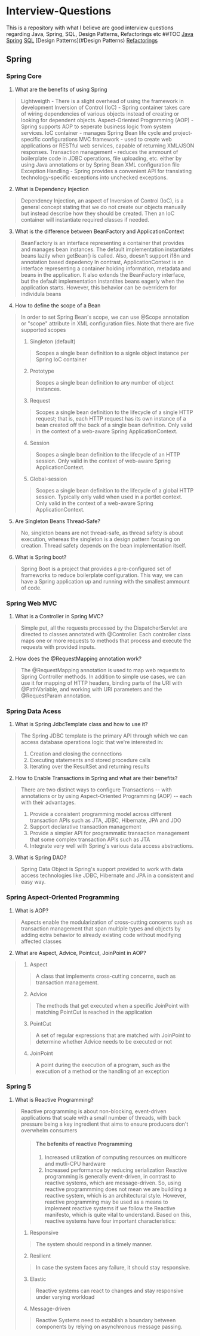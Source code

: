# Interview-Questions
This is a repository with what I believe are good interview questions regarding Java, Spring, SQL, Design Patterns, Refactorings etc
##TOC
[Java](#Java)
[Spring](#Spring)
[SQL](#SQL)
[Design Patterns](#Design Patterns)
[Refactorings](#Refactorings)

## Spring

### Spring Core
1. What are the benefits of using Spring
> Lightweigth - There is a slight overhead of using the framework in development
> Inversion of Control (IoC) - Spring container takes care of wiring dependencies of various objects instead of creating or looking for dependent objects.
> Aspect-Oriented Programming (AOP) - Spring supports AOP to seperate business logic from system services.
> IoC container - manages Spring Bean life cycle and project-specific configurations
> MVC framework - used to create web applications or RESTful web services, capable of returning XML/JSON responses.
> Transaction management - reduces the ammount of boilerplate code in JDBC operations, file uploading, etc. either by using Java annotations or by Spring Bean XML configuration file
> Exception Handling - Spring provides a convenient API for translating technology-specific exceptions into unchecked exceptions.
2. What is Dependency Injection
> Dependency Injection, an aspect of Inversion of Control (IoC), is a general concept stating that we do not create our objects manually but instead describe how they should be created. Then an IoC container will instantiate required classes if needed.
3. What is the difference between BeanFactory and ApplicationContext
> BeanFactory is an interface representing a container that provides and manages bean instances. The default implementation instantiates beans lazily when getBean() is called. Also, doesn't support i18n and annotation based depedency
> In contrast, ApplicationContext is an interface representing a container holding information, metadata and beans in the application. It also extends the BeanFactory interface, but the default implementation instantites beans eagerly when the application starts. However, this behavior can be overridern for individula beans
> 
4. How to define the scope of a Bean
> In order to set Spring Bean's scope, we can use @Scope annotation or "scope" attribute in XML configuration files. Note that there are five supported scopes
> 1. Singleton (default)
>> Scopes a single bean definition to a signle object instance per Spring IoC container
> 2. Prototype
>> Scopes a single bean definition to any number of object instances.
> 3. Request
>> Scopes a single bean definition to the lifecycle of a single HTTP request; that is, each HTTP request has its own instance of a bean created off the back of a single bean definition. Only valid in the context of a web-aware Spring ApplicationContext.
> 4. Session
>> Scopes a single bean definition to the lifecycle of an HTTP session. Only valid in the context of web-aware Spring ApplicationContext.
> 5. Global-session
>> Scopes a single bean definition to the lifecycle of a global HTTP session. Typically only valid when used in a portlet context. Only valid in the context of a web-aware Spring ApplicationContext.
5. Are Singleton Beans Thread-Safe?
> No, singleton beans are not thread-safe, as thread safety is about execution, whereas the singleton is a design pattern focusing on creation. Thread safety depends on the bean implementation itself.
6. What is Spring boot?
> Spring Boot is a project that provides a pre-configured set of frameworks to reduce boilerplate configuration. This way, we can have a Spring application up and running with the smallest ammount of code.

### Spring Web MVC
1. What is a Controller in Spring MVC?
> Simple put, all the requests processed by the DispatcherServlet are directed to classes annotated with @Controller. Each controller class maps one or more requests to methods that process and execute the requests with provided inputs.
2. How does the @RequestMapping annotation work?
> The @RequestMapping annotation is used to map web requests to Spring Controller methods. In addition to simple use cases, we can use it for mapping of HTTP headers, binding parts of the URI with @PathVariable, and working with URI parameters and the @RequestParam annotation.

### Spring Data Acess
1. What is Spring JdbcTemplate class and how to use it?
> The Spring JDBC template is the primary API through which we can access database operations logic that we're interested in:
> 1. Creation and closing the connections
> 2. Executing statements and stored procedure calls
> 3. Iterating over the ResultSet and returning results
2. How to Enable Transactions in Spring and what are their benefits?
> There are two distinct ways to configure Transactions -- with annotations or by using Aspect-Oriented Programming (AOP) -- each with their advantages.
> 1. Provide a consistent programming model across different transaction APIs such as JTA, JDBC, Hibernate, JPA and JDO
> 2. Support declarative transaction management
> 3. Provide a simpler API for programmatic transaction management that some complex transaction APIs such as JTA
> 4. Integrate very well with Spring's various data access abstractions.
3. What is Spring DAO?
> Spring Data Object is Spring's support provided to work with data access technologies like JDBC, Hibernate and JPA in a consistent and easy way.

### Spring Aspect-Oriented Programming
1. What is AOP?
> Aspects enable the modularization of cross-cutting concerns sush as transaction management that span multiple types and objects by adding extra behavior to already existing code without modifying affected classes
2. What are Aspect, Advice, Pointcut, JoinPoint in AOP?
> 1. Aspect
>> A class that implements cross-cutting concerns, such as transaction management.
> 2. Advice
>> The methods that get executed when a specific JoinPoint with matching PointCut is reached in the application
> 3. PointCut
>> A set of regular expressions that are matched with JoinPoint to determine whether Advice needs to be executed or not
> 4. JoinPoint
>> A point during the execution of a program, such as the execution of a method or the handling of an exception

### Spring 5
1. What is Reactive Programming?
> Reactive programming is about non-blocking, event-driven applications that scale with a small number of threads, with back pressure being a key ingredient that aims to ensure producers don't overwhelm consumers
>> #### The befenits of reactive Programming
>> 1. Increased utilization of computing resources on multicore and mutli-CPU hardware
>> 2. Increased performance by reducing serialization
> Reactive programming is generally event-driven, in contrast to reactive systems, which are message-driven. So, using reactive programmming does not mean we are buildling a reactive system, which is an architectural style.
> However, reactive programming may be used as a means to implement reactive systems if we follow the Reactive manifesto, which is quite vital to understand.
> Based on this, reactive systems have four important characteristics:
> 1. Responsive
>> The system should respond in a timely manner.
> 2. Resilient
>> In case the system faces any failure, it should stay responsive.
> 3. Elastic 
>> Reactive systems can react to changes and stay responsive under varying workload
> 4. Message-driven
>> Reactive Systems need  to establish a boundary between components by relying on asynchronous message passing.
